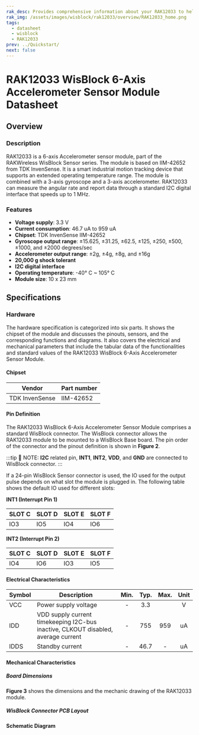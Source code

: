 ```yaml
---
rak_desc: Provides comprehensive information about your RAK12033 to help you use it. This information includes technical specifications, characteristics, and requirements, and it also discusses the device components.
rak_img: /assets/images/wisblock/rak12033/overview/RAK12033_home.png
tags:
  - datasheet
  - wisblock
  - RAK12033
prev: ../Quickstart/
next: false
---
```


# RAK12033 WisBlock 6-Axis Accelerometer Sensor Module Datasheet

## Overview

<rk-img
  src="/assets/images/wisblock/rak12033/datasheet/rak12033.png"
  width="30%"
  caption="RAK12033 WisBlock 6-Axis Accelerometer Sensor Module"
/>

### Description

RAK12033 is a 6-axis Accelerometer sensor module, part of the RAKWireless WisBlock Sensor series. The module is based on IIM-42652 from TDK InvenSense. It is a smart industrial motion tracking device that supports an extended operating temperature range. The module is combined with a 3-axis gyroscope and a 3-axis accelerometer. RAK12033 can measure the angular rate and report data through a standard I2C digital interface that speeds up to 1 MHz.

### Features 
* **Voltage supply**: 3.3&nbsp;V
* **Current consumption**: 46.7&nbsp;uA to 959&nbsp;uA
* **Chipset**: TDK InvenSense IIM-42652
* **Gyroscope output range**: ±15.625, ±31.25, ±62.5, ±125, ±250, ±500, ±1000, and ±2000 degrees/sec
* **Accelerometer output range**: ±2g, ±4g, ±8g, and ±16g
* **20,000&nbsp;g shock tolerant**
* **I2C digital interface**
* **Operating temperature**: -40°&nbsp;C ~ 105°&nbsp;C
* **Module size**: 10 x 23&nbsp;mm


## Specifications

### Hardware

The hardware specification is categorized into six parts. It shows the chipset of the module and discusses the pinouts, sensors, and the corresponding functions and diagrams. It also covers the electrical and mechanical parameters that include the tabular data of the functionalities and standard values of the RAK12033 WisBlock 6-Axis Accelerometer Sensor Module.

#### Chipset
| Vendor         | Part number |
| -------------- | ----------- |
| TDK InvenSense | IIM-42652   |

#### Pin Definition

The RAK12033 WisBlock 6-Axis Accelerometer Sensor Module comprises a standard WisBlock connector. The WisBlock connector allows the RAK12033 module to be mounted to a WisBlock Base board. The pin order of the connector and the pinout definition is shown in **Figure 2**.

<rk-img
  src="/assets/images/wisblock/rak12033/datasheet/RAK12033-pinout.svg"
  width="60%"
  caption="RAK12033 pinout diagram"
/>

:::tip 📝 NOTE:
**I2C** related pin, **INT1**, **INT2**, **VDD**, and **GND** are connected to WisBlock connector.
:::

If a 24-pin WisBlock Sensor connector is used, the IO used for the output pulse depends on what slot the module is plugged in. The following table shows the default IO used for different slots:

**INT1 (Interrupt Pin 1)**  
  
| SLOT C | SLOT D | SLOT E | SLOT F |
| ------ | ------ | ------ | ------ |
| IO3    | IO5    | IO4    | IO6    |


**INT2 (Interrupt Pin 2)**  
  
| SLOT C | SLOT D | SLOT E | SLOT F |
| ------ | ------ | ------ | ------ |
| IO4    | IO6    | IO3    | IO5    |


#### Electrical Characteristics
  
| Symbol | Description                                                                       | Min.  | Typ.  | Max.  | Unit  |
| ------ | --------------------------------------------------------------------------------- | :---: | :---: | :---: | :---: |
| VCC    | Power supply voltage                                                              |   -   |  3.3  |       |   V   |
| IDD    | VDD supply current timekeeping I2C-bus inactive, CLKOUT disabled, average current |   -   |  755  |  959  |  uA   |
| IDDS   | Standby current                                                                   |   -   | 46.7  |   -   |  uA   |


#### Mechanical Characteristics

##### Board Dimensions

**Figure 3** shows the dimensions and the mechanic drawing of the RAK12033 module.

<rk-img
  src="/assets/images/wisblock/rak12033/datasheet/board-dimensions.png"
  width="60%"
  caption="RAK12033 mechanical dimensions"
/>

##### WisBlock Connector PCB Layout

<rk-img
  src="/assets/images/wisblock/rak12033/datasheet/wisblock-connector.png"
  width="100%"
  caption="WisBlock Connector PCB footprint and recommendations"
/>

#### Schematic Diagram

<rk-img
  src="/assets/images/wisblock/rak12033/datasheet/rak12033-schematic.jpg"
  width="100%"
  caption="RAK12033 schematic diagram"
/>
